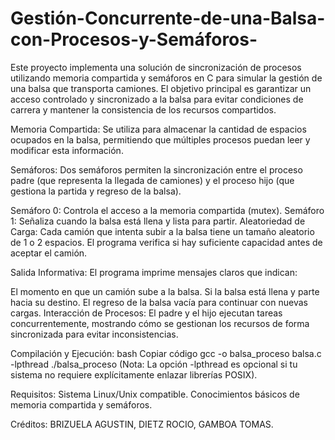 # Gestión-Concurrente-de-una-Balsa-con-Procesos-y-Semáforos-
Este proyecto implementa una solución de sincronización de procesos utilizando memoria compartida y semáforos en C para simular la gestión de una balsa que transporta camiones. El objetivo principal es garantizar un acceso controlado y sincronizado a la balsa para evitar condiciones de carrera y mantener la consistencia de los recursos compartidos.

Memoria Compartida:
Se utiliza para almacenar la cantidad de espacios ocupados en la balsa, permitiendo que múltiples procesos puedan leer y modificar esta información.

Semáforos:
Dos semáforos permiten la sincronización entre el proceso padre (que representa la llegada de camiones) y el proceso hijo (que gestiona la partida y regreso de la balsa).

Semáforo 0: Controla el acceso a la memoria compartida (mutex).
Semáforo 1: Señaliza cuando la balsa está llena y lista para partir.
Aleatoriedad de Carga:
Cada camión que intenta subir a la balsa tiene un tamaño aleatorio de 1 o 2 espacios. El programa verifica si hay suficiente capacidad antes de aceptar el camión.

Salida Informativa:
El programa imprime mensajes claros que indican:

El momento en que un camión sube a la balsa.
Si la balsa está llena y parte hacia su destino.
El regreso de la balsa vacía para continuar con nuevas cargas.
Interacción de Procesos:
El padre y el hijo ejecutan tareas concurrentemente, mostrando cómo se gestionan los recursos de forma sincronizada para evitar inconsistencias.

Compilación y Ejecución:
bash
Copiar código
gcc -o balsa_proceso balsa.c -lpthread
./balsa_proceso
(Nota: La opción -lpthread es opcional si tu sistema no requiere explícitamente enlazar librerías POSIX).

Requisitos:
Sistema Linux/Unix compatible.
Conocimientos básicos de memoria compartida y semáforos.

Créditos: BRIZUELA AGUSTIN, DIETZ ROCIO, GAMBOA TOMAS.
